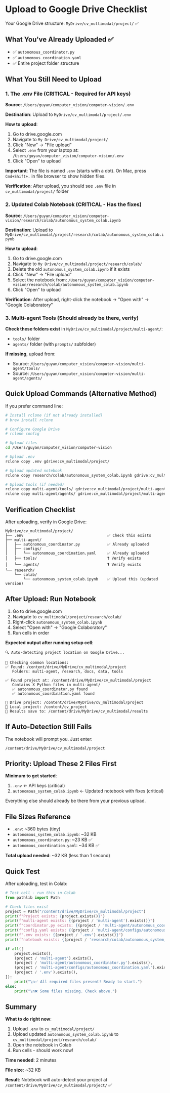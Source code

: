# Upload to Google Drive Checklist

Your Google Drive structure: `MyDrive/cv_multimodal/project/` ✅

## What You've Already Uploaded ✅

- ✅ `autonomous_coordinator.py`
- ✅ `autonomous_coordination.yaml`
- ✅ Entire project folder structure

## What You Still Need to Upload

### 1. The .env File (CRITICAL - Required for API keys)

**Source**: `/Users/guyan/computer_vision/computer-vision/.env`

**Destination**: Upload to `MyDrive/cv_multimodal/project/.env`

**How to upload**:
1. Go to drive.google.com
2. Navigate to `My Drive/cv_multimodal/project/`
3. Click "New" → "File upload"
4. Select `.env` from your laptop at: `/Users/guyan/computer_vision/computer-vision/.env`
5. Click "Open" to upload

**Important**: The file is named `.env` (starts with a dot). On Mac, press `Cmd+Shift+.` in file browser to show hidden files.

**Verification**: After upload, you should see `.env` file in `cv_multimodal/project/` folder

### 2. Updated Colab Notebook (CRITICAL - Has the fixes)

**Source**: `/Users/guyan/computer_vision/computer-vision/research/colab/autonomous_system_colab.ipynb`

**Destination**: Upload to `MyDrive/cv_multimodal/project/research/colab/autonomous_system_colab.ipynb`

**How to upload**:
1. Go to drive.google.com
2. Navigate to `My Drive/cv_multimodal/project/research/colab/`
3. Delete the old `autonomous_system_colab.ipynb` if it exists
4. Click "New" → "File upload"
5. Select the notebook from: `/Users/guyan/computer_vision/computer-vision/research/colab/autonomous_system_colab.ipynb`
6. Click "Open" to upload

**Verification**: After upload, right-click the notebook → "Open with" → "Google Colaboratory"

### 3. Multi-agent Tools (Should already be there, verify)

**Check these folders exist** in `MyDrive/cv_multimodal/project/multi-agent/`:
- `tools/` folder
- `agents/` folder (with `prompts/` subfolder)

**If missing**, upload from:
- Source: `/Users/guyan/computer_vision/computer-vision/multi-agent/tools/`
- Source: `/Users/guyan/computer_vision/computer-vision/multi-agent/agents/`

## Quick Upload Commands (Alternative Method)

If you prefer command line:

```bash
# Install rclone (if not already installed)
# brew install rclone

# Configure Google Drive
# rclone config

# Upload files
cd /Users/guyan/computer_vision/computer-vision

# Upload .env
rclone copy .env gdrive:cv_multimodal/project/

# Upload updated notebook
rclone copy research/colab/autonomous_system_colab.ipynb gdrive:cv_multimodal/project/research/colab/

# Upload tools (if needed)
rclone copy multi-agent/tools/ gdrive:cv_multimodal/project/multi-agent/tools/ -r
rclone copy multi-agent/agents/ gdrive:cv_multimodal/project/multi-agent/agents/ -r
```

## Verification Checklist

After uploading, verify in Google Drive:

```
MyDrive/cv_multimodal/project/
├── .env                                     ✅ Check this exists
├── multi-agent/
│   ├── autonomous_coordinator.py            ✅ Already uploaded
│   ├── configs/
│   │   └── autonomous_coordination.yaml     ✅ Already uploaded
│   ├── tools/                               ❓ Verify exists
│   └── agents/                              ❓ Verify exists
└── research/
    └── colab/
        └── autonomous_system_colab.ipynb    ✅ Upload this (updated version)
```

## After Upload: Run Notebook

1. Go to drive.google.com
2. Navigate to `cv_multimodal/project/research/colab/`
3. Right-click `autonomous_system_colab.ipynb`
4. Select "Open with" → "Google Colaboratory"
5. Run cells in order

**Expected output after running setup cell**:
```
🔍 Auto-detecting project location on Google Drive...

📂 Checking common locations:
✅ Found: /content/drive/MyDrive/cv_multimodal/project
   Folders: multi-agent, research, docs, data, tools

✅ Found project at: /content/drive/MyDrive/cv_multimodal/project
   Contains X Python files in multi-agent/
   ✅ autonomous_coordinator.py found
   ✅ autonomous_coordination.yaml found

📁 Drive project: /content/drive/MyDrive/cv_multimodal/project
📁 Local project: /content/cv_project
📁 Results save to: /content/drive/MyDrive/cv_multimodal/results
```

## If Auto-Detection Still Fails

The notebook will prompt you. Just enter:
```
/content/drive/MyDrive/cv_multimodal/project
```

## Priority: Upload These 2 Files First

**Minimum to get started**:
1. `.env` ← API keys (critical)
2. `autonomous_system_colab.ipynb` ← Updated notebook with fixes (critical)

Everything else should already be there from your previous upload.

## File Sizes Reference

- `.env`: ~360 bytes (tiny)
- `autonomous_system_colab.ipynb`: ~32 KB
- `autonomous_coordinator.py`: ~23 KB ✅
- `autonomous_coordination.yaml`: ~34 KB ✅

**Total upload needed**: ~32 KB (less than 1 second)

## Quick Test

After uploading, test in Colab:

```python
# Test cell - run this in Colab
from pathlib import Path

# Check files exist
project = Path("/content/drive/MyDrive/cv_multimodal/project")
print(f"Project exists: {project.exists()}")
print(f"multi-agent exists: {(project / 'multi-agent').exists()}")
print(f"coordinator.py exists: {(project / 'multi-agent/autonomous_coordinator.py').exists()}")
print(f"config.yaml exists: {(project / 'multi-agent/configs/autonomous_coordination.yaml').exists()}")
print(f".env exists: {(project / '.env').exists()}")
print(f"notebook exists: {(project / 'research/colab/autonomous_system_colab.ipynb').exists()}")

if all([
    project.exists(),
    (project / 'multi-agent').exists(),
    (project / 'multi-agent/autonomous_coordinator.py').exists(),
    (project / 'multi-agent/configs/autonomous_coordination.yaml').exists(),
    (project / '.env').exists(),
]):
    print("\n✅ All required files present! Ready to start.")
else:
    print("\n❌ Some files missing. Check above.")
```

## Summary

**What to do right now**:
1. Upload `.env` to `cv_multimodal/project/`
2. Upload updated `autonomous_system_colab.ipynb` to `cv_multimodal/project/research/colab/`
3. Open the notebook in Colab
4. Run cells - should work now!

**Time needed**: 2 minutes

**File size**: ~32 KB

**Result**: Notebook will auto-detect your project at `/content/drive/MyDrive/cv_multimodal/project/` ✅
